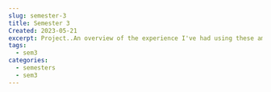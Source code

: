 ```yaml
---
slug: semester-3
title: Semester 3
Created: 2023-05-21
excerpt: Project..An overview of the experience I've had using these amazing projects.
tags:
  - sem3
categories:
  - semesters
  - sem3
---
```


<script context="module">
  import Projv3 from "$lib/components/Projv3.svelte";
  import ShortDescription from "$lib/components/Shortsem3.svelte";
</script>


<ShortDescription />
<Projv3 />